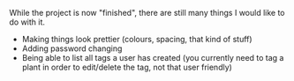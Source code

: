 While the project is now "finished", there are still many things I would like to do with it.  

- Making things look prettier (colours, spacing, that kind of stuff)
- Adding password changing
- Being able to list all tags a user has created (you currently need to tag a plant in order to edit/delete the tag, not that user friendly)